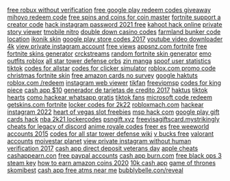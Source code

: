 <a href="https://lookerstudio.google.com/reporting/160467a7-cc90-416d-96c1-72c594f1a7aa/page/DjD">free robux without verification</a>
<a href="https://lookerstudio.google.com/reporting/77b38a10-4e2b-45f9-abf7-5cd5ee27bab9/page/DjD">free google play redeem codes giveaway</a>
<a href="https://lookerstudio.google.com/s/kEy7T2MjHiU">mihoyo redeem code</a>
<a href="https://lookerstudio.google.com/u/0/reporting/5cd9f96f-4240-4192-9814-686a2af3542e/page/zB3DD">free spins and coins for coin master</a>
<a href="https://lookerstudio.google.com/reporting/0f1b5777-4685-4aa6-bd01-30bf61bf4cd5/page/DjD">fortnite support a creator code</a>
<a href="https://lookerstudio.google.com/reporting/fd305b2c-000c-4e63-abb0-9d49b193544d/page/DjD">hack instagram password 2021 free</a>
<a href="https://lookerstudio.google.com/reporting/56f233ae-b696-4fbb-bf59-a8b39aa4cef1/page/DjD">kahoot hack online</a>
<a href="https://lookerstudio.google.com/reporting/baa45f1b-e389-4e6f-a4cc-0a8901aa33bd/page/DjD">private story viewer</a>
<a href="https://lookerstudio.google.com/s/q3nqX896XWk">tmobile nitro</a>
<a href="https://lookerstudio.google.com/reporting/eac12459-7c13-4919-bed6-4b7934b79eac/page/ZmhED">double down casino codes</a>
<a href="https://lookerstudio.google.com/reporting/91aea742-8936-45b8-a1e6-403d44f43293/page/DjD">farmland bunker code location</a>
<a href="https://lookerstudio.google.com/reporting/4123992f-52fa-48e8-aade-482b43684310/page/DjD">ikonik skin</a>
<a href="https://lookerstudio.google.com/reporting/050b5d34-e31a-452e-ae61-af96ea57bb27/page/DjD">google play store codes 2017</a>
<a href="https://lookerstudio.google.com/reporting/1c1f4b3c-2bb5-4a61-86a0-fee416d5dcf6/page/DjD">youtube video downloader 4k</a>
<a href="https://lookerstudio.google.com/reporting/ff2a6a52-4b9e-45b5-b43f-c76613f906be/page/DjD">view private instagram account</a>
<a href="https://lookerstudio.google.com/reporting/7f679c2b-bc86-4e62-940e-68166a44f24e/page/DjD">free views</a>
<a href="https://lookerstudio.google.com/reporting/f12afe33-edf8-4371-9ad5-bb70bc49c727/page/DjD">appsnz.com fortnite</a>
<a href="https://lookerstudio.google.com/u/0/reporting/4348945f-c783-4b44-a863-6a64a21843e0/page/DjD">free fortnite skins generator</a>
<a href="https://lookerstudio.google.com/reporting/cfa32e5d-16ee-48b0-9433-07628fe471cc/page/DjD">crckstreams</a>
<a href="https://lookerstudio.google.com/u/0/reporting/ae3dc7c5-9ad4-4bac-a04d-67be8da56393/page/DjD">random fortnite skin generator</a>
<a href="https://lookerstudio.google.com/reporting/4fc4053d-7cd0-4ef1-bd04-24b6904be045/page/5YR9C">emo outfits roblox</a>
<a href="https://lookerstudio.google.com/reporting/011e4bd9-6398-41e7-9f0f-60bf71d8dace/page/DjD">all star tower defense orbs</a>
<a href="https://lookerstudio.google.com/reporting/eff72188-8461-4ddc-aa43-ee266afaea75/page/l7fDD">zin manga</a>
<a href="https://lookerstudio.google.com/reporting/8b7f3be0-4429-4b04-9b35-64cf407d31d6/page/DjD">spoof user statistics tiktok</a>
<a href="https://lookerstudio.google.com/reporting/2ecf8890-460d-4dfc-a1f3-5e9f71b75124/page/DjD">codes for allstar</a>
<a href="https://lookerstudio.google.com/reporting/1d980729-2471-4f68-b010-f9912de9b9b3/page/DjD">codes for clicker simulator</a>
<a href="https://lookerstudio.google.com/reporting/60a05120-358c-4f5d-861e-33e9a3bf7fcb/page/DjD">roblox.com promo code</a>
<a href="https://lookerstudio.google.com/reporting/927122fb-bfdd-443c-bbf1-aa8c02307c97/page/DjD">christmas fortnite skin</a>
<a href="https://lookerstudio.google.com/reporting/b4b1ec85-7b2a-48a1-9c44-e864e44d2bb4/page/DjD">free amazon cards no survey</a>
<a href="https://lookerstudio.google.com/u/0/reporting/96344cc6-af21-4d4f-91eb-7def9ed0c404/page/DjD">google haktuts</a>
<a href="https://lookerstudio.google.com/reporting/304c8ca3-6840-48bd-929a-c5f834f19632/page/DjD">roblox.com /redeem</a>
<a href="https://lookerstudio.google.com/reporting/3741d682-bd8b-4fcc-909f-aa099534ff0d?s=piAQb0Kt7eI">instagram web viewer</a>
<a href="https://lookerstudio.google.com/s/mYUOqg6w0bU">tikfan</a>
<a href="https://lookerstudio.google.com/s/iLfoAUA47oI">freevipmsp</a>
<a href="https://lookerstudio.google.com/reporting/642c71b2-baac-44dc-9f7f-0f03a3d4e17c/page/DjD">codes for king piece</a>
<a href="https://lookerstudio.google.com/reporting/69cdf548-4486-4867-bcfb-38de31e7bdac/page/DjD">cash app $10</a>
<a href="https://lookerstudio.google.com/reporting/94e0c3fa-2252-4cbb-b7aa-d7812e7154fb/page/DjD">generador de tarjetas de credito 2017</a>
<a href="https://lookerstudio.google.com/u/0/reporting/9032de93-7a59-43b3-b5a3-f0b6a7b44b4a/page/SmpDD">haktus</a>
<a href="https://lookerstudio.google.com/reporting/19eb4e6e-e2f3-4c72-b2b7-78e418d2349e/page/DjD">tiktok hearts</a>
<a href="https://lookerstudio.google.com/reporting/bc1b3713-15b5-44d0-8655-365e50b775f8/page/inCDD">como hackear whatsapp gratis</a>
<a href="https://lookerstudio.google.com/s/mQUj57n_wrA">tiktok fans</a>
<a href="https://lookerstudio.google.com/reporting/94dc94c3-d92f-422e-8d13-90abacd5e541/page/DjD">microsoft code redeem</a>
<a href="https://lookerstudio.google.com/reporting/808435b8-5ac0-4bea-97a9-a6de3908cc63/page/DjD">getskins.com fortnite</a>
<a href="https://lookerstudio.google.com/reporting/b2c4293b-df4b-4f07-884c-641d5a24ca53/page/lseDD">locker codes for 2k22</a>
<a href="https://lookerstudio.google.com/s/v29182Uqroo">robloxmach.com</a>
<a href="https://lookerstudio.google.com/reporting/588f2fab-5ccf-4152-812b-936352813bac/page/DjD">hackear instagram 2022</a>
<a href="https://lookerstudio.google.com/reporting/36fd3617-c57d-4fd7-a31c-40e067dd35e9/page/DjD">heart of vegas slot freebies</a>
<a href="https://lookerstudio.google.com/reporting/71f0b455-6579-4929-b2ee-71788a83e209/page/DjD">msp hack com</a>
<a href="https://lookerstudio.google.com/reporting/707d8c52-8106-4ab4-b99c-58698ad4ce68/page/DjD">google play gift cards hack</a>
<a href="https://lookerstudio.google.com/reporting/8ca46962-f304-4aa5-8f23-30b48017e304/page/DjD">nba 2k21 lockercodes</a>
<a href="https://lookerstudio.google.com/reporting/8bb289a1-a799-453e-9e65-f6f61c199bce/page/DjD">psngift.xyz</a>
<a href="https://lookerstudio.google.com/u/0/reporting/624e64d9-0a5c-4631-82fa-3ba85fbfaefb/page/XqoDD">freevisagiftscard.mystrikingly</a>
<a href="https://lookerstudio.google.com/s/qYwDCoE0JC8">cheats for legacy of discord</a>
<a href="https://lookerstudio.google.com/reporting/b76afb39-6e4c-4cd9-9893-51117a155cb6/page/DjD">anime royale codes</a>
<a href="https://lookerstudio.google.com/reporting/41c01a4e-3f2d-4b76-acc9-eab9f3c55647/page/DjD">freer es</a>
<a href="https://lookerstudio.google.com/reporting/4eab0431-2395-44ee-b7ea-0208f8484a54/page/DjD">free weeworld accounts 2015</a>
<a href="https://lookerstudio.google.com/reporting/8b5f6a8e-1e35-4208-b6e0-1874c612535b/page/wrS9C">codes for all star tower defense wiki</a>
<a href="https://lookerstudio.google.com/reporting/e6bd7c7f-5b4d-4ff1-8527-567e14509a74/page/GEgDD">v bucks free</a>
<a href="https://lookerstudio.google.com/reporting/130b2494-4db7-4b41-85f8-9f462444db70?s=r8-n_Sr_f-w">valorant accounts</a>
<a href="https://lookerstudio.google.com/reporting/1b24a21a-8dec-494b-8fd2-11221356f0c0?s=s33T9K0q0Ks">moivestar planet</a>
<a href="https://lookerstudio.google.com/u/0/reporting/57a67ce8-2d04-40ae-8d12-e379f73f2840/page/DTSDD">view private instagram without human verification 2017</a>
<a href="https://lookerstudio.google.com/reporting/2c8975cd-d33d-49b5-b87d-c2c936034de3/page/T51AD">cash app direct deposit veterans day</a>
<a href="https://lookerstudio.google.com/s/jCfIcmm5grQ">apple cheats</a>
<a href="https://lookerstudio.google.com/reporting/b0b1bacc-9241-4eff-9d1d-ae81c62183ec/page/nRT9C">cashappearn.con</a>
<a href="https://lookerstudio.google.com/u/0/reporting/bde33cfe-4ff4-48c6-b8b5-9155262a9d6c/page/DjD">free paypal accounts</a>
<a href="https://lookerstudio.google.com/reporting/2efb6503-c238-4ad6-9b5f-3698e0002526/page/DjD">cash app burn.com</a>
<a href="https://lookerstudio.google.com/reporting/74c62aeb-4bea-4dc4-882d-d40c09b9dc83/page/DjD">free black ops 3 steam key</a>
<a href="https://lookerstudio.google.com/reporting/94ad2e87-60fc-4b62-ad1e-db274a6c2781/page/DjD">how to earn amazon coins 2020</a>
<a href="https://lookerstudio.google.com/reporting/46a2f1f2-5b94-482d-8bf2-3bbac1945289/page/DjD">10k cash app</a>
<a href="https://lookerstudio.google.com/reporting/3c3e32f7-d8aa-407e-b4a0-d2e260578644/page/DjD">game of thrones skomibest</a>
<a href="https://lookerstudio.google.com/reporting/b9c97053-2fbb-4185-b8cd-4f0e72368414/page/SJT9C">cash app free atms near me</a>
<a href="https://lookerstudio.google.com/reporting/323b2cbf-cb72-4f5c-a94f-d9b64c5101f7/page/DjD">bubblybelle.con/reveal</a>
